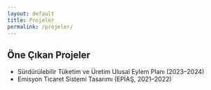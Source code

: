 ```yaml
---
layout: default
title: Projeler
permalink: /projeler/
---
```


## Öne Çıkan Projeler
- Sürdürülebilir Tüketim ve Üretim Ulusal Eylem Planı (2023–2024)
- Emisyon Ticaret Sistemi Tasarımı (EPİAŞ, 2021–2022)
